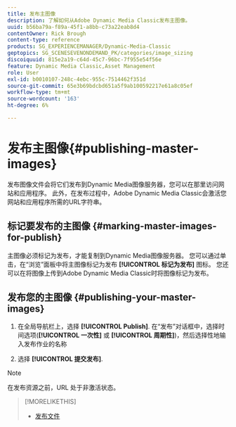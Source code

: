 ```yaml
---
title: 发布主图像
description: 了解如何从Adobe Dynamic Media Classic发布主图像。
uuid: b56ba79a-f89a-45f1-a8bb-c73a22eab8d4
contentOwner: Rick Brough
content-type: reference
products: SG_EXPERIENCEMANAGER/Dynamic-Media-Classic
geptopics: SG_SCENESEVENONDEMAND_PK/categories/image_sizing
discoiquuid: 815e2a19-c64d-45c7-96bc-7f955e54f56e
feature: Dynamic Media Classic,Asset Management
role: User
exl-id: b0010107-248c-4ebc-955c-7514462f351d
source-git-commit: 65e3b69bdcbd651a5f9ab100592217e61a8c05ef
workflow-type: tm+mt
source-wordcount: '163'
ht-degree: 6%

---
```


# 发布主图像{#publishing-master-images}

发布图像文件会将它们发布到Dynamic Media图像服务器，您可以在那里访问网站和应用程序。 此外，在发布过程中，Adobe Dynamic Media Classic会激活您网站和应用程序所需的URL字符串。

## 标记要发布的主图像 {#marking-master-images-for-publish}

主图像必须标记为发布，才能复制到Dynamic Media图像服务器。 您可以通过单击，在“浏览”面板中将主图像标记为发布 **[!UICONTROL 标记为发布]** 图标。 您还可以在将图像上传到Adobe Dynamic Media Classic时将图像标记为发布。

## 发布您的主图像 {#publishing-your-master-images}

1. 在全局导航栏上，选择 **[!UICONTROL Publish]**. 在“发布”对话框中，选择时间选项(**[!UICONTROL 一次性]** 或 **[!UICONTROL 周期性]**)，然后选择性地输入发布作业的名称

1. 选择 **[!UICONTROL 提交发布]**.

>[!NOTE]
>
>在发布资源之前，URL 处于非激活状态。

>[!MORELIKETHIS]
>
>* [发布文件](publishing-files.md#publishing_files)

